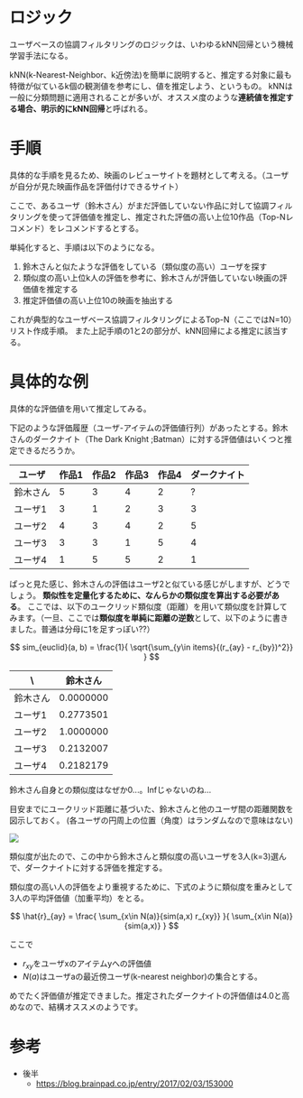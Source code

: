 # ロジック

ユーザベースの協調フィルタリングのロジックは、いわゆるkNN回帰という機械学習手法になる。

kNN(k-Nearest-Neighbor、k近傍法)を簡単に説明すると、推定する対象に最も特徴が似ているk個の観測値を参考にし、値を推定しよう、というもの。
kNNは一般に分類問題に適用されることが多いが、オススメ度のような**連続値を推定する場合、明示的にkNN回帰**と呼ばれる。

# 手順

具体的な手順を見るため、映画のレビューサイトを題材として考える。（ユーザが自分が見た映画作品を評価付けできるサイト）

ここで、あるユーザ（鈴木さん）がまだ評価していない作品に対して協調フィルタリングを使って評価値を推定し、推定された評価の高い上位10作品（Top-Nレコメンド）をレコメンドするとする。

単純化すると、手順は以下のようになる。

1. 鈴木さんと似たような評価をしている（類似度の高い）ユーザを探す
2. 類似度の高い上位k人の評価を参考に、鈴木さんが評価していない映画の評価値を推定する
3. 推定評価値の高い上位10の映画を抽出する

これが典型的なユーザベース協調フィルタリングによるTop-N（ここではN=10）リスト作成手順。
また上記手順の1と2の部分が、kNN回帰による推定に該当する。

# 具体的な例

具体的な評価値を用いて推定してみる。

下記のような評価履歴（ユーザ-アイテムの評価値行列）があったとする。鈴木さんのダークナイト（The Dark Knight ;Batman）に対する評価値はいくつと推定できるだろうか。

| ユーザ   | 作品1 | 作品2 | 作品3 | 作品4 | ダークナイト |
| -------- | ----- | ----- | ----- | ----- | ------------ |
| 鈴木さん | 5     | 3     | 4     | 2     | ?            |
| ユーザ1  | 3     | 1     | 2     | 3     | 3            |
| ユーザ2  | 4     | 3     | 4     | 2     | 5            |
| ユーザ3  | 3     | 3     | 1     | 5     | 4            |
| ユーザ4  | 1     | 5     | 5     | 2     | 1            |

ぱっと見た感じ、鈴木さんの評価はユーザ2と似ている感じがしますが、どうでしょう。
**類似性を定量化するために、なんらかの類似度を算出する必要がある**。
ここでは、以下のユークリッド類似度（距離）を用いて類似度を計算してみます。（一旦、ここでは**類似度を単純に距離の逆数**として、以下のように書きました。普通は分母に1を足すっぽい??）

$$
sim_{euclid}(a, b) = \frac{1}{
    \sqrt{\sum_{y\in items}{(r_{ay} - r_{by})^2}}
    }
$$

| \\       | 鈴木さん  |
| -------- | --------- |
| 鈴木さん | 0.0000000 |
| ユーザ1  | 0.2773501 |
| ユーザ2  | 1.0000000 |
| ユーザ3  | 0.2132007 |
| ユーザ4  | 0.2182179 |

鈴木さん自身との類似度はなぜか0...。Infじゃないのね...

目安までにユークリッド距離に基づいた、鈴木さんと他のユーザ間の距離関数を図示しておく。
(各ユーザの円周上の位置（角度）はランダムなので意味はない)

![](https://cdn-ak.f.st-hatena.com/images/fotolife/b/bp-writer/20170111/20170111161605.png)

類似度が出たので、この中から鈴木さんと類似度の高いユーザを3人(k=3)選んで、ダークナイトに対する評価を推定する。

類似度の高い人の評価をより重視するために、下式のように類似度を重みとして3人の平均評価値（加重平均）をとる。

$$
\hat{r}_{ay} = \frac{
    \sum_{x\in N(a)}{sim(a,x) r_{xy}}
}{
    \sum_{x\in N(a)}{sim(a,x)}
}
$$

ここで

- $r_{xy}$をユーザxのアイテムyへの評価値
- $N(a)$はユーザaの最近傍ユーザ(k-nearest neighbor)の集合とする。

めでたく評価値が推定できました。推定されたダークナイトの評価値は4.0と高めなので、結構オススメのようです。

# 参考

- 後半
  - https://blog.brainpad.co.jp/entry/2017/02/03/153000
